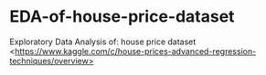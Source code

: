 # EDA-of-house-price-dataset
Exploratory Data Analysis of: house price dataset &lt;https://www.kaggle.com/c/house-prices-advanced-regression-techniques/overview>
